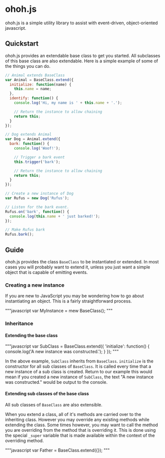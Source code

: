 ohoh.js
=======

ohoh.js is a simple utility library to assist with event-driven,
object-oriented javascript.


Quickstart
----------

ohoh.js provides an extendable base class to get you started. All subclasses of
this base class are also extendable. Here is a simple example of some of the
things you can do.

```javascript
// Animal extends BaseClass
var Animal = BaseClass.extend({
  initialize: function(name) {
    this.name = name;
  },
  identify: function() {
    console.log('Hi, my name is ' + this.name + '.');

    // Return the instance to allow chaining
    return this;
  }
});

// Dog extends Animal
var Dog = Animal.extend({
  bark: function() {
    console.log('Woof!');

    // Trigger a bark event
    this.trigger('bark');

    // Return the instance to allow chaining
    return this;
  }
});

// Create a new instance of Dog
var Rufus = new Dog('Rufus');

// Listen for the bark event.
Rufus.on('bark', function() {
  console.log(this.name + ' just barked!');
});

// Make Rufus bark
Rufus.bark();
```

Guide
-----

ohoh.js provides the class `BaseClass` to be instantiated or extended. In most
cases you will probably want to extend it, unless you just want a simple object
that is capable of emitting events.

### Creating a new instance ###

If you are new to JavaScript you may be wondering how to go about instantiating
an object. This is a fairly straightforward process.

"""javascript
var MyInstance = mew BaseClass();
"""

### Inheritance ###

#### Extending the base class ####

"""javascript
var SubClass = BaseClass.extend({
  'initialize': function() {
    console.log('A new instance was constructed.');
  }
});
"""

In the above example, `SubClass` inherits from `BaseClass`. `initialize` is the
constructor for all sub classes of `BaseClass`. It is called every time that a
new instance of a sub class is created. Return to our example this would mean
if you created a new instance of `SubClass`, the text "A new instance was
constructed." would be output to the console.

#### Extending sub classes of the base class ####

All sub classes of `BaseClass` are also extensible.

When you extend a class, all of it's methods are carried over to the inheriting
class. However you may override any existing methods while extending the class.
Some times however, you may want to call the method you are overriding from the
method that is overriding it. This is done using the special `_super` variable
that is made available within the context of the overriding method.

"""javascript
var Father = BaseClass.extend({});
"""
